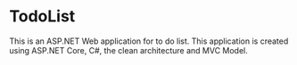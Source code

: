 # TodoList
This is an ASP.NET Web application for to do list. This application is created using ASP.NET Core, C#, the clean architecture and MVC Model.
